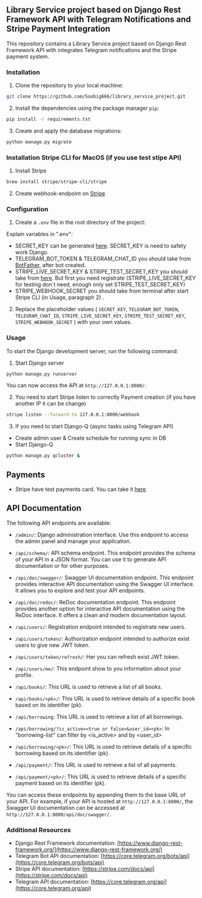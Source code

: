 ## Library Service project based on Django Rest Framework API with Telegram Notifications and Stripe Payment Integration

This repository contains a Library Service project based on Django Rest Framework API with integrates Telegram notifications and the Stripe payment system.

### Installation

1. Clone the repository to your local machine:

```bash
git clone https://github.com/Soobig666/library_service_project.git
```

2. Install the dependencies using the package manager `pip`:

```bash
pip install -r requirements.txt
```

3. Create and apply the database migrations:

```bash
python manage.py migrate
```

### Installation Stripe CLI for MacOS (if you use test stipe API)
1. Install Stripe
```bash
brew install stripe/stripe-cli/stripe
```
2. Create webhook-endpoint on [Stripe](https://stripe.com)


### Configuration

1. Create a `.env` file in the root directory of the project:

Explain variables in ".env":
- SECRET_KEY can be generated [here](https://djecrety.ir). SECRET_KEY is need to safety work Django.
- TELEGRAM_BOT_TOKEN & TELEGRAM_CHAT_ID you should take from [BotFather](https://t.me/botfather), after bot created.
- STRIPE_LIVE_SECRET_KEY & STRIPE_TEST_SECRET_KEY you should take from [here](https://dashboard.stripe.com/test/dashboard). But first you need registrate
  (STRIPE_LIVE_SECRET_KEY for testing don`t need, enough only set STRIPE_TEST_SECRET_KEY)
- STRIPE_WEBHOOK_SECRET you should take from terminal after start Stripe CLI (in Usage, paragraph 2) .

2. Replace the placeholder values (
`SECRET_KEY`, `TELEGRAM_BOT_TOKEN`, `TELEGRAM_CHAT_ID`, `STRIPE_LIVE_SECRET_KEY`, `STRIPE_TEST_SECRET_KEY`, `STRIPE_WEBHOOK_SECRET`
) with your own values.

### Usage

To start the Django development server, run the following command:
1. Start Django server
```bash
python manage.py runserver
```
You can now access the API at `http://127.0.0.1:8000/`.

2. You need to start Stripe listen to correctly Payment creation (if you have another IP it can be change)
```bash
stripe listen --forward-to 127.0.0.1:8000/webhook
```

3. If you need to start Django-Q (async tasks using Telegram API)
- Create admin user & Create schedule for running sync in DB
- Start Django-Q
```bash
python manage.py qcluster &
```

## Payments

- Stripe have test payments card. You can take it [here](https://stripe.com/docs/testing)


## API Documentation

The following API endpoints are available:

- `/admin/`: Django administration interface. Use this endpoint to access the admin panel and manage your application.

- `/api/schema/`: API schema endpoint. This endpoint provides the schema of your API in a JSON format. You can use it to generate API documentation or for other purposes.

- `/api/doc/swagger/`: Swagger UI documentation endpoint. This endpoint provides interactive API documentation using the Swagger UI interface. It allows you to explore and test your API endpoints.

- `/api/doc/redoc/`: ReDoc documentation endpoint. This endpoint provides another option for interactive API documentation using the ReDoc interface. It offers a clean and modern documentation layout.

- `/api/users/`:  Registration endpoint intended to registrate new users.

- `/api/users/token/`: Authorization endpoint intended to authorize exist users to give new JWT token.

- `/api/users/token/refresh/`: Her you can refresh exist JWT token.

- `/api/users/me/`: This endpoint show to you information about your profile.

- `/api/books/`: This URL is used to retrieve a list of all books.

- `/api/books/<pk>/`: This URL is used to retrieve details of a specific book based on its identifier (pk).

- `/api/borrowing`: This URL is used to retrieve a list of all borrowings.

- `/api/borrowing/?is_active=<true or false>&user_id=<pk>`: In "borrowing-list" can filter by <is_active> and by <user_id>

- `/api/borrowing/<pk>/`: This URL is used to retrieve details of a specific borrowing based on its identifier (pk). 

- `/api/payment/`: This URL is used to retrieve a list of all payments.

- `/api/payment/<pk>/`: This URL is used to retrieve details of a specific payment based on its identifier (pk).

You can access these endpoints by appending them to the base URL of your API. For example, if your API is hosted at `http://127.0.0.1:8000/`, the Swagger UI documentation can be accessed at `http://127.0.0.1:8000/api/doc/swagger/`.


### Additional Resources

- Django Rest Framework documentation: [https://www.django-rest-framework.org/](https://www.django-rest-framework.org/)
- Telegram Bot API documentation: [https://core.telegram.org/bots/api](https://core.telegram.org/bots/api)
- Stripe API documentation: [https://stripe.com/docs/api](https://stripe.com/docs/api)
- Telegram API documentation: [https://core.telegram.org/api](https://core.telegram.org/api)